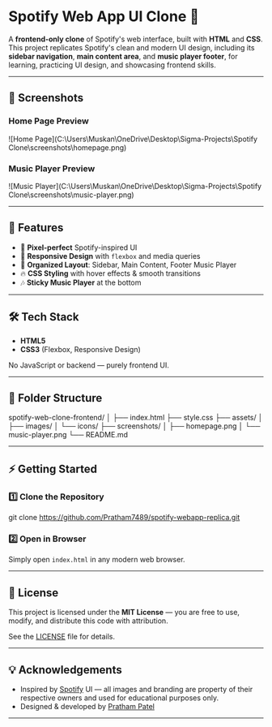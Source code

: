 # Spotify Web App UI Clone 🎵

A **frontend-only clone** of Spotify's web interface, built with **HTML** and **CSS**.  
This project replicates Spotify's clean and modern UI design, including its **sidebar navigation**, **main content area**, and **music player footer**, for learning, practicing UI design, and showcasing frontend skills.

---

## 📸 Screenshots

### Home Page Preview
![Home Page](C:\Users\Muskan\OneDrive\Desktop\Sigma-Projects\Spotify Clone\screenshots\homepage.png)

### Music Player Preview
![Music Player](C:\Users\Muskan\OneDrive\Desktop\Sigma-Projects\Spotify Clone\screenshots\music-player.png)


---

## 🚀 Features

- 🎨 **Pixel-perfect** Spotify-inspired UI
- 📱 **Responsive Design** with `flexbox` and media queries
- 📂 **Organized Layout**: Sidebar, Main Content, Footer Music Player
- 🔥 **CSS Styling** with hover effects & smooth transitions
- 🎶 **Sticky Music Player** at the bottom

---

## 🛠️ Tech Stack

- **HTML5**
- **CSS3** (Flexbox, Responsive Design)

No JavaScript or backend — purely frontend UI.

---

## 📂 Folder Structure

spotify-web-clone-frontend/
│
├── index.html
├── style.css
├── assets/
│ ├── images/
│ └── icons/
├── screenshots/
│ ├── homepage.png
│ └── music-player.png
└── README.md


---


## ⚡ Getting Started

### 1️⃣ Clone the Repository

git clone https://github.com/Pratham7489/spotify-webapp-replica.git


### 2️⃣ Open in Browser
Simply open `index.html` in any modern web browser.

---

## 📜 License

This project is licensed under the **MIT License** — you are free to use, modify, and distribute this code with attribution.

See the [LICENSE](LICENSE) file for details.

---

## 💡 Acknowledgements

- Inspired by [Spotify](https://spotify.com) UI — all images and branding are property of their respective owners and used for educational purposes only.
- Designed & developed by [Pratham Patel](https://prathamportfolio134.netlify.app/)

---
